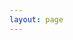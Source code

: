 ```yaml
---
layout: page
---
```

<script setup>
import {
  VPTeamPage,
  VPTeamPageTitle,
  VPTeamMembers
} from 'vitepress/theme'

const members = [
  {
    avatar: './logo.png',
    name: 'Jiaolong Wang',
    title: 'Creator',
    links: [
      // { icon: 'github', link: 'https://github.com/yyx990803' },
      // { icon: 'twitter', link: 'https://twitter.com/youyuxi' }
    ]
  },

]
</script>

<VPTeamPage>
  <VPTeamPageTitle>
    <template #title>
      About me    
      <br>
    <br>
    </template>
    <template #lead>
    <VPTeamMembers
    :members="members"
  />
    <br>
会敲代码｜看了点书｜有点想法<br><br>
不务正业｜啥都想学｜花里胡哨<br><br>
一切值得｜保持热爱｜无限进步<br><br>
    </template>
  </VPTeamPageTitle>
</VPTeamPage>


<style>

.avatar-img{
    
    background: white;

}

.links {
  display: none !important;
}
</style>